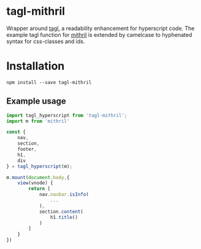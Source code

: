 # tagl-mithril

Wrapper around [tagl](https://github.com/StephanHoyer/tagl), a readability enhancement for hyperscript code. The example tagl function for [mithril](https://mithril.js.org) is extended by camelcase to hyphenated syntax for css-classes and ids.

# Installation

`npm install --save tagl-mithril`

## Example usage

```javascript
import tagl_hyperscript from 'tagl-mithril';
import m from 'mithril'

const {
    nav, 
    section, 
    footer,
    h1, 
    div
} = tagl_hyperscript(m);

m.mount(document.body,{
    view(vnode) {
        return [
            nav.navbar.isInfo(
                ...
            ),
            section.content(
                h1.title()
            )
        ]
    }
})


```